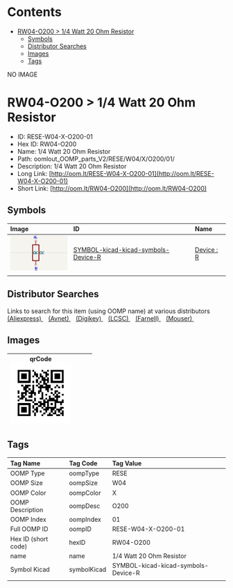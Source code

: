 



Contents
========

* [RW04-O200 > 1/4 Watt 20 Ohm Resistor](#rw04-o200--14-watt-20-ohm-resistor)
	* [Symbols](#symbols)
	* [Distributor Searches](#distributor-searches)
	* [Images](#images)
	* [Tags](#tags)
  
NO IMAGE  
# RW04-O200 > 1/4 Watt 20 Ohm Resistor

- ID: RESE-W04-X-O200-01
- Hex ID: RW04-O200
- Name: 1/4 Watt 20 Ohm Resistor
- Path: oomlout_OOMP_parts_V2/RESE/W04/X/O200/01/
- Description: 1/4 Watt 20 Ohm Resistor
- Long Link: [http://oom.lt/RESE-W04-X-O200-01](http://oom.lt/RESE-W04-X-O200-01)
- Short Link: [http://oom.lt/RW04-O200](http://oom.lt/RW04-O200)

## Symbols
  

|Image|ID|Name|
| :--- | :--- | :--- |
|[![](https://raw.githubusercontent.com/oomlout/oomlout_OOMP_eda_V2/main/SYMBOL/kicad/kicad-symbols/Device/R/image_140.png)](https://github.com/oomlout/oomlout_OOMP_eda_V2/tree/main/SYMBOL/kicad/kicad-symbols/Device/R/)|[SYMBOL-kicad-kicad-symbols-Device-R](https://github.com/oomlout/oomlout_OOMP_eda_V2/tree/main/SYMBOL/kicad/kicad-symbols/Device/R/)|[Device : R](https://github.com/oomlout/oomlout_OOMP_eda_V2/tree/main/SYMBOL/kicad/kicad-symbols/Device/R/)|
||||

## Distributor Searches
  
Links to search for this item (using OOMP name) at various distributors  
[(Aliexpress) ](https://www.aliexpress.com/wholesale?SearchText=11171/4+Watt+20+Ohm+Resistor)&nbsp;&nbsp;&nbsp;[(Avnet) ](https://www.avnet.com/shop/us/search/1/4+Watt+20+Ohm+Resistor)&nbsp;&nbsp;&nbsp;[(Digikey) ](https://www.digikey.co.uk/en/products/result?s=1/4+Watt+20+Ohm+Resistor)&nbsp;&nbsp;&nbsp;[(LCSC) ](https://www.lcsc.com/search?q=1/4+Watt+20+Ohm+Resistor)&nbsp;&nbsp;&nbsp;[(Farnell) ](https://uk.farnell.com/search?st=1/4+Watt+20+Ohm+Resistor)&nbsp;&nbsp;&nbsp;[(Mouser) ](https://www.mouser.com/c/?q=1/4+Watt+20+Ohm+Resistor)&nbsp;&nbsp;&nbsp;
## Images
  

|qrCode<br>[![](https://raw.githubusercontent.com/oomlout/oomlout_OOMP_parts_V2/main/RESE/W04/X/O200/01/qrCode_140.png)](https://github.com/oomlout/oomlout_OOMP_parts_V2/tree/main/RESE/W04/X/O200/01/qrCode.png)||||
| :---: | :---: | :---: | :---: |

## Tags
  

|Tag Name|Tag Code|Tag Value|
| :--- | :--- | :--- |
|OOMP Type|oompType|RESE|
|OOMP Size|oompSize|W04|
|OOMP Color|oompColor|X|
|OOMP Description|oompDesc|O200|
|OOMP Index|oompIndex|01|
|Full OOMP ID|oompID|RESE-W04-X-O200-01|
|Hex ID (short code)|hexID|RW04-O200|
|name|name|1/4 Watt 20 Ohm Resistor|
|Symbol Kicad|symbolKicad|SYMBOL-kicad-kicad-symbols-Device-R|
||||
